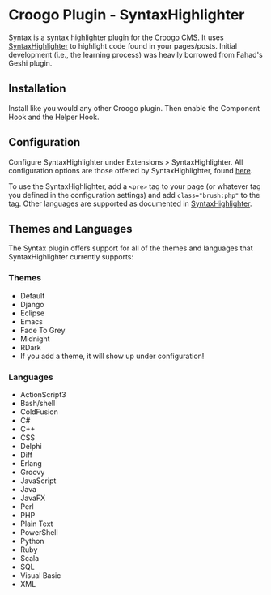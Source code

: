 # Croogo Plugin - SyntaxHighlighter

Syntax is a syntax highlighter plugin for the [Croogo CMS][1]. It uses
[SyntaxHighlighter][2] to highlight code found in your pages/posts. Initial
development (i.e., the learning process) was heavily borrowed from Fahad's
Geshi plugin.

## Installation

Install like you would any other Croogo plugin. Then enable the Component Hook
and the Helper Hook.

## Configuration

Configure SyntaxHighlighter under Extensions > SyntaxHighlighter. All
configuration options are those offered by SyntaxHighlighter, found [here][3].

To use the SyntaxHighlighter, add a `<pre>` tag to your page (or whatever tag
you defined in the configuration settings) and add `class="brush:php"` to the
tag. Other languages are supported as documented in [SyntaxHighlighter][3].

## Themes and Languages

The Syntax plugin offers support for all of the themes and languages that
SyntaxHighlighter currently supports:

### Themes

- Default
- Django
- Eclipse
- Emacs
- Fade To Grey
- Midnight
- RDark
- If you add a theme, it will show up under configuration!

### Languages

- ActionScript3
- Bash/shell
- ColdFusion
- C#
- C++
- CSS
- Delphi
- Diff
- Erlang
- Groovy
- JavaScript
- Java
- JavaFX
- Perl
- PHP
- Plain Text
- PowerShell
- Python
- Ruby
- Scala
- SQL
- Visual Basic
- XML

[1]: http://croogo.org
[2]: http://alexgorbatchev.com/SyntaxHighlighter/
[3]: http://alexgorbatchev.com/SyntaxHighlighter/manual/configuration/
